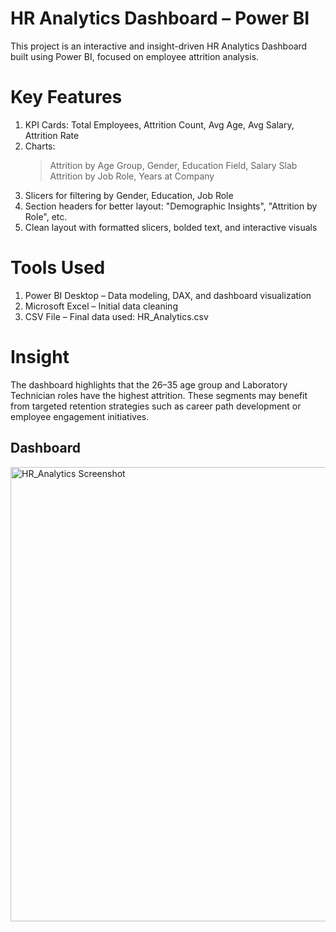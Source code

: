 # HR Analytics Dashboard – Power BI
This project is an interactive and insight-driven HR Analytics Dashboard built using Power BI, focused on employee attrition analysis.

#  Key Features
1. KPI Cards: Total Employees, Attrition Count, Avg Age, Avg Salary, Attrition Rate
2. Charts:
     > Attrition by Age Group, Gender, Education Field, Salary Slab
     > Attrition by Job Role, Years at Company
 3. Slicers for filtering by Gender, Education, Job Role
 4. Section headers for better layout: "Demographic Insights", "Attrition by Role", etc.
 5. Clean layout with formatted slicers, bolded text, and interactive visuals

# Tools Used
1. Power BI Desktop – Data modeling, DAX, and dashboard visualization
2. Microsoft Excel – Initial data cleaning
3. CSV File – Final data used: HR_Analytics.csv

# Insight
The dashboard highlights that the 26–35 age group and Laboratory Technician roles have the highest attrition. These segments may benefit from targeted retention strategies such as career path development or employee engagement initiatives.

## Dashboard 
<img width="1324" height="727" alt="HR_Analytics Screenshot" src="https://github.com/user-attachments/assets/3b27b0be-9ad4-41d7-8448-5ec99c093b63" />


